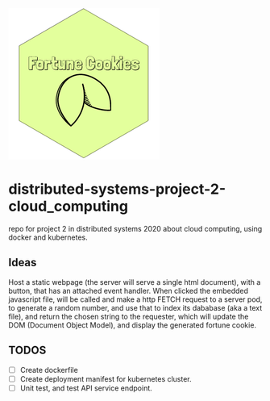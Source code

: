 ![logo](images/fortune_cookies_logo.png)

# distributed-systems-project-2-cloud_computing
repo for project 2 in distributed systems 2020 about cloud computing, using docker and kubernetes.


## Ideas

Host a static webpage (the server will serve a single html document), with a button, that has 
an attached event handler. When clicked the embedded javascript file, will be called and make
a http FETCH request to a server pod, to generate a random number, and use that to index its 
dababase (aka a text file), and return the chosen string to the requester, which will update
the DOM (Document Object Model), and display the generated fortune cookie.


## TODOS

- [  ] Create dockerfile
- [  ] Create deployment manifest for kubernetes cluster.
- [  ] Unit test, and test API service endpoint.
